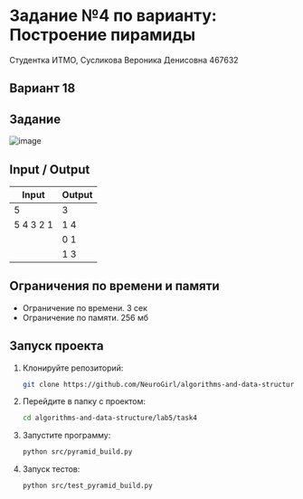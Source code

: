 # Задание №4 по варианту: Построение пирамиды
Студентка ИТМО,  Сусликова Вероника Денисовна 467632

## Вариант 18

## Задание 

![image](https://github.com/user-attachments/assets/03a96b0f-88a6-4b3b-820a-7633135f9e05)

## Input / Output 

| Input    | Output   |
|----------|----------|
|5         |3         |
|5 4 3 2 1 |1 4       |
|          |0 1       |
|          |1 3       |

## Ограничения по времени и памяти

- Ограничение по времени. 3 сек
- Ограничение по памяти. 256 мб

## Запуск проекта
1. Клонируйте репозиторий:
   ```bash
   git clone https://github.com/NeuroGirl/algorithms-and-data-structure.git
   ```
2. Перейдите в папку с проектом:
   ```bash
   cd algorithms-and-data-structure/lab5/task4
   
3. Запустите программу:
   ```bash
   python src/pyramid_build.py
   ```

4. Запуск тестов:
   ```bash
   python src/test_pyramid_build.py
   ```
